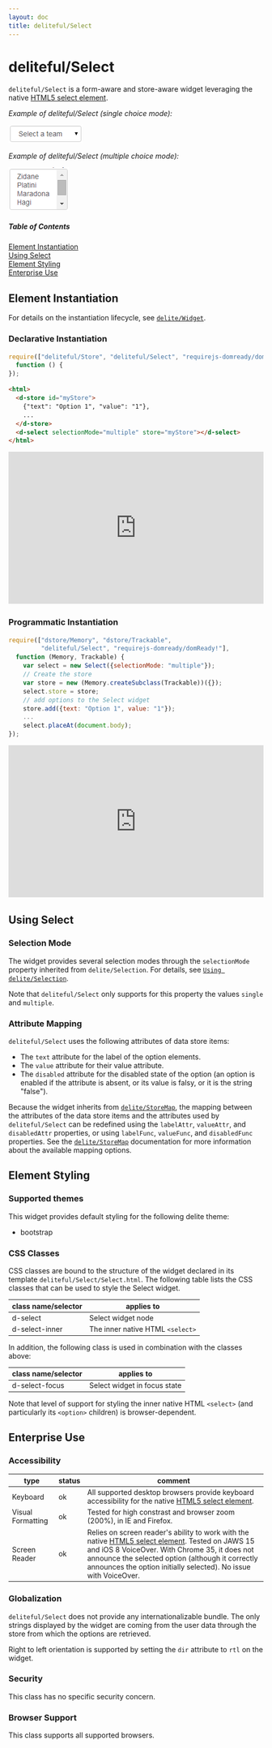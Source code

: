 ```yaml
---
layout: doc
title: deliteful/Select
---
```


# deliteful/Select

`deliteful/Select` is a form-aware and store-aware widget leveraging the native 
[HTML5 select element](http://www.w3.org/TR/html5/forms.html#the-select-element).

*Example of deliteful/Select (single choice mode):*

![Example of Select (single choice mode)](images/Select-single.png)

*Example of deliteful/Select (multiple choice mode):*

![Example of Select (multiple choice mode)](images/Select-multiple.png)


##### Table of Contents
[Element Instantiation ](#instantiation)  
[Using Select](#using)  
[Element Styling](#styling)  
[Enterprise Use](#enterprise)


<a name="instantiation"></a>
## Element Instantiation

For details on the instantiation lifecycle, see [`delite/Widget`](/delite/docs/0.7.0/Widget.html).

### Declarative Instantiation

```js
require(["deliteful/Store", "deliteful/Select", "requirejs-domready/domReady!"],
  function () {
});
```

```html
<html>
  <d-store id="myStore">
    {"text": "Option 1", "value": "1"},
    ...
  </d-store>
  <d-select selectionMode="multiple" store="myStore"></d-select>
</html>
```

<iframe width="100%" height="300" allowfullscreen="allowfullscreen" frameborder="0" 
src="http://jsfiddle.net/ibmjs/nqM5G/embedded/result,js,html">
<a href="http://jsfiddle.net/ibmjs/nqM5G/">checkout the sample on JSFiddle</a></iframe>


### Programmatic Instantiation

```js
require(["dstore/Memory", "dstore/Trackable",
         "deliteful/Select", "requirejs-domready/domReady!"],
  function (Memory, Trackable) {
    var select = new Select({selectionMode: "multiple"});
    // Create the store
    var store = new (Memory.createSubclass(Trackable))({});
    select.store = store;
    // add options to the Select widget
    store.add({text: "Option 1", value: "1"});
    ...
    select.placeAt(document.body);
});
```

<iframe width="100%" height="300" allowfullscreen="allowfullscreen" frameborder="0" 
src="http://jsfiddle.net/ibmjs/59LP6/embedded/result,js,html">
<a href="http://jsfiddle.net/ibmjs/59LP6/">checkout the sample on JSFiddle</a></iframe>


<a name="using"></a>
## Using Select

### Selection Mode

The widget provides several selection modes through the `selectionMode` property
inherited from `delite/Selection`.
For details, see [`Using delite/Selection`](/delite/docs/0.7.0/Selection.html#using).

Note that `deliteful/Select` only supports for this property the values `single` and
`multiple`.

### Attribute Mapping

`deliteful/Select` uses the following attributes of data store items:
* The `text` attribute for the label of the option elements.
* The `value` attribute for their value attribute.
* The `disabled` attribute for the disabled state of the option (an option is enabled
if the attribute is absent, or its value is falsy, or it is the string "false").

Because the widget inherits from [`delite/StoreMap`](/delite/docs/0.7.0/StoreMap.html), 
the mapping between the attributes of the data store items and the attributes used by 
`deliteful/Select` can be redefined using the `labelAttr`, `valueAttr`, and `disabledAttr`
properties, or using `labelFunc`, `valueFunc`, and `disabledFunc` properties. See the 
[`delite/StoreMap`](/delite/docs/0.7.0/StoreMap.html) documentation for more
information about the available mapping options.


<a name="styling"></a>
## Element Styling

### Supported themes

This widget provides default styling for the following delite theme:

* bootstrap

### CSS Classes

CSS classes are bound to the structure of the widget declared in its template `deliteful/Select/Select.html`.
The following table lists the CSS classes that can be used to style the Select widget.

|class name/selector|applies to|
|----------|----------|
|d-select|Select widget node
|d-select-inner|The inner native HTML `<select>`

In addition, the following class is used in combination with the classes above:

|class name/selector|applies to|
|----------|----------|
|d-select-focus|Select widget in focus state

Note that level of support for styling the inner native HTML `<select>` (and 
particularly its `<option>` children) is browser-dependent.

<a name="enterprise"></a>
## Enterprise Use

### Accessibility

|type|status|comment|
|----|------|-------|
|Keyboard|ok|All supported desktop browsers provide keyboard accessibility for the native [HTML5 select element](http://www.w3.org/TR/html5/forms.html#the-select-element).|
|Visual Formatting|ok|Tested for high constrast and browser zoom (200%), in IE and Firefox.|
|Screen Reader|ok|Relies on screen reader's ability to work with the native [HTML5 select element](http://www.w3.org/TR/html5/forms.html#the-select-element). Tested on JAWS 15 and iOS 8 VoiceOver. With Chrome 35, it does not announce the selected option (although it correctly announces the option initially selected). No issue with VoiceOver.|


### Globalization

`deliteful/Select` does not provide any internationalizable bundle. The only strings displayed 
by the widget are coming from the user data through the store from which the options are retrieved.

Right to left orientation is supported by setting the `dir` attribute to `rtl` on the
widget.

### Security

This class has no specific security concern.

### Browser Support

This class supports all supported browsers.
